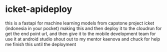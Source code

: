 # icket-apideploy

this is a fastapi for machine learning models from capstone project icket (indonesia in your pocket)
making this and then deploy it to the cloudrun for get the end point url, and then give it to the mobile development team for use it at android studio
shout out to my mentor kaenova and chuck for help me finish this until the deployment
